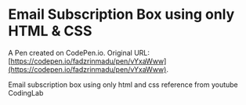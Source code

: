 # Email Subscription Box using only HTML & CSS

A Pen created on CodePen.io. Original URL: [https://codepen.io/fadzrinmadu/pen/vYxaWww](https://codepen.io/fadzrinmadu/pen/vYxaWww).

Email subscription box using only html and css reference from youtube CodingLab